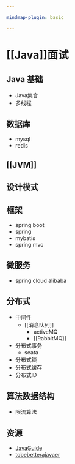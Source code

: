 ```yaml
---

mindmap-plugin: basic

---
```


# [[Java]]面试

## Java 基础
- Java集合
- 多线程

## 数据库
- mysql
- redis

## [[JVM]]

## 设计模式

## 框架
- spring boot
- spring
- mybatis
- spring mvc

## 微服务
- spring cloud alibaba

## 分布式
- 中间件
   - [[消息队列]]
      - activeMQ
      - [[RabbitMQ]]
- 分布式事务
   - seata
- 分布式锁
- 分布式缓存
- 分布式ID

## 算法数据结构
- 限流算法

## 资源
- [JavaGuide](https://interview.javaguide.cn/#/)
- [tobebetterajavaer](https://tobebetterjavaer.com/blog.html)
